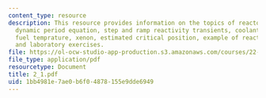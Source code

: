 ```yaml
---
content_type: resource
description: This resource provides information on the topics of reactor kinetics,
  dynamic period equation, step and ramp reactivity transients, coolant temprature,
  fuel temprature, xenon, estimated critical position, example of reactor transients,
  and laboratory exercises.
file: https://ol-ocw-studio-app-production.s3.amazonaws.com/courses/22-921-nuclear-power-plant-dynamics-and-control-january-iap-2006/1bb4981e7ae0b6f04878155e9dde6949_2_1.pdf
file_type: application/pdf
resourcetype: Document
title: 2_1.pdf
uid: 1bb4981e-7ae0-b6f0-4878-155e9dde6949
---
```

